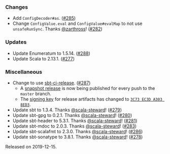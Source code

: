### Changes

- Add `ConfigDecoder#as`. ([#285][#285])
- Change `ConfigValue.eval` and `ConfigValue#evalMap` to not use `unsafeRunSync`. Thanks [@zarthross](https://github.com/zarthross)! ([#282][#282])

### Updates

- Update Enumeratum to 1.5.14. ([#288][#288])
- Update Scala to 2.13.1. ([#277][#277])

### Miscellaneous

- Change to use [sbt-ci-release](https://github.com/olafurpg/sbt-ci-release). ([#287][#287])
  - A [snapshot release](https://cir.is/docs/overview#snapshot-releases) is now being published for every push to the `master` branch.
  - The [signing key](https://cir.is/docs/overview#signatures) for release artifacts has changed to [`3C73 EC3D A303 8ED3`](https://keys.openpgp.org/search?q=A130DFFBE3EB5850069A54173C73EC3DA3038ED3).
- Update sbt to 1.3.4. Thanks [@scala-steward](https://github.com/scala-steward)! ([#279][#279])
- Update sbt-gpg to 0.2.1. Thanks [@scala-steward](https://github.com/scala-steward)! ([#280][#280])
- Update sbt-header to 5.3.1. Thanks [@scala-steward](https://github.com/scala-steward)! ([#281][#281])
- Update sbt-mdoc to 2.0.3. Thanks [@scala-steward](https://github.com/scala-steward)! ([#283][#283])
- Update sbt-scalafmt to 2.3.0. Thanks [@scala-steward](https://github.com/scala-steward)! ([#286][#286])
- Update sbt-sonatype to 3.8.1. Thanks [@scala-steward](https://github.com/scala-steward)! ([#278][#278])

[#277]: https://github.com/vlovgr/ciris/pull/277
[#278]: https://github.com/vlovgr/ciris/pull/278
[#279]: https://github.com/vlovgr/ciris/pull/279
[#280]: https://github.com/vlovgr/ciris/pull/280
[#281]: https://github.com/vlovgr/ciris/pull/281
[#282]: https://github.com/vlovgr/ciris/pull/282
[#283]: https://github.com/vlovgr/ciris/pull/283
[#285]: https://github.com/vlovgr/ciris/pull/285
[#286]: https://github.com/vlovgr/ciris/pull/286
[#287]: https://github.com/vlovgr/ciris/pull/287
[#288]: https://github.com/vlovgr/ciris/pull/288

Released on 2019-12-15.
